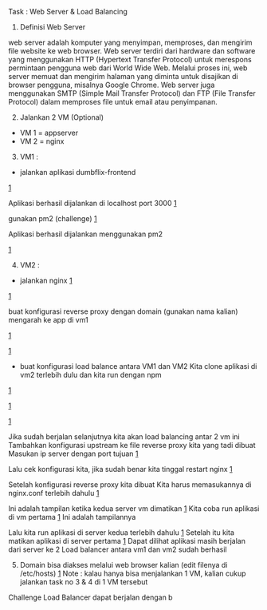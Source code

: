 Task : Web Server & Load Balancing

1. Definisi Web Server

web server adalah komputer yang menyimpan, memproses, dan mengirim file website ke
web browser. Web server terdiri dari hardware dan software yang menggunakan HTTP
(Hypertext Transfer Protocol) untuk merespons permintaan pengguna web dari World Wide
Web. Melalui proses ini, web server memuat dan mengirim halaman yang diminta untuk
disajikan di browser pengguna, misalnya Google Chrome. Web server juga menggunakan
SMTP (Simple Mail Transfer Protocol) dan FTP (File Transfer Protocol) dalam memproses
file untuk email atau penyimpanan.

2. Jalankan 2 VM (Optional)
- VM 1 = appserver
- VM 2 = nginx


3. VM1 :
- jalankan aplikasi dumbflix-frontend
 
[1](https://github.com/johndy2742/dumbways-devops15-Johndy-Panca/blob/54a4c3b5d717610b7d7c4d3d37d74ee282a1fc95/tugas%206/images/image-000.png)


Aplikasi berhasil dijalankan di localhost port 3000
[1](https://github.com/johndy2742/dumbways-devops15-Johndy-Panca/blob/54a4c3b5d717610b7d7c4d3d37d74ee282a1fc95/tugas%206/images/image-001.png)

gunakan pm2 (challenge)
[1](https://github.com/johndy2742/dumbways-devops15-Johndy-Panca/blob/54a4c3b5d717610b7d7c4d3d37d74ee282a1fc95/tugas%206/images/image-002.png)

Aplikasi berhasil dijalankan menggunakan pm2

[1](https://github.com/johndy2742/dumbways-devops15-Johndy-Panca/blob/54a4c3b5d717610b7d7c4d3d37d74ee282a1fc95/tugas%206/images/image-003.png)

4. VM2 :
- jalankan nginx
[1](https://github.com/johndy2742/dumbways-devops15-Johndy-Panca/blob/54a4c3b5d717610b7d7c4d3d37d74ee282a1fc95/tugas%206/images/image-004.png)

[1](https://github.com/johndy2742/dumbways-devops15-Johndy-Panca/blob/54a4c3b5d717610b7d7c4d3d37d74ee282a1fc95/tugas%206/images/image-005.png)

buat konfigurasi reverse proxy dengan domain (gunakan nama kalian) mengarah ke app di vm1

[1](https://github.com/johndy2742/dumbways-devops15-Johndy-Panca/blob/54a4c3b5d717610b7d7c4d3d37d74ee282a1fc95/tugas%206/images/image-006.png)

[1](https://github.com/johndy2742/dumbways-devops15-Johndy-Panca/blob/54a4c3b5d717610b7d7c4d3d37d74ee282a1fc95/tugas%206/images/image-007.png)


- buat konfigurasi load balance antara VM1 dan VM2
Kita clone aplikasi di vm2 terlebih dulu dan kita run dengan npm

[1](https://github.com/johndy2742/dumbways-devops15-Johndy-Panca/blob/54a4c3b5d717610b7d7c4d3d37d74ee282a1fc95/tugas%206/images/image-008.png)

[1](https://github.com/johndy2742/dumbways-devops15-Johndy-Panca/blob/54a4c3b5d717610b7d7c4d3d37d74ee282a1fc95/tugas%206/images/image-009.png)

[1](https://github.com/johndy2742/dumbways-devops15-Johndy-Panca/blob/54a4c3b5d717610b7d7c4d3d37d74ee282a1fc95/tugas%206/images/image-010.png)


Jika sudah berjalan selanjutnya kita akan load balancing antar 2 vm ini
Tambahkan konfigurasi upstream ke file reverse proxy kita yang tadi dibuat
Masukan ip server dengan port tujuan
[1](https://github.com/johndy2742/dumbways-devops15-Johndy-Panca/blob/54a4c3b5d717610b7d7c4d3d37d74ee282a1fc95/tugas%206/images/image-011.png)

Lalu cek konfigurasi kita, jika sudah benar kita tinggal restart nginx
[1](https://github.com/johndy2742/dumbways-devops15-Johndy-Panca/blob/54a4c3b5d717610b7d7c4d3d37d74ee282a1fc95/tugas%206/images/image-012.png)

Setelah konfigurasi reverse proxy kita dibuat
Kita harus memasukannya di nginx.conf terlebih dahulu
[1](https://github.com/johndy2742/dumbways-devops15-Johndy-Panca/blob/54a4c3b5d717610b7d7c4d3d37d74ee282a1fc95/tugas%206/images/image-013.png)

Ini adalah tampilan ketika kedua server vm dimatikan
[1](https://github.com/johndy2742/dumbways-devops15-Johndy-Panca/blob/54a4c3b5d717610b7d7c4d3d37d74ee282a1fc95/tugas%206/images/image-014.png)
Kita coba run aplikasi di vm pertama
[1](https://github.com/johndy2742/dumbways-devops15-Johndy-Panca/blob/54a4c3b5d717610b7d7c4d3d37d74ee282a1fc95/tugas%206/images/image-015.png)
Ini adalah tampilannya

Lalu kita run aplikasi di server kedua terlebih dahulu
[1](https://github.com/johndy2742/dumbways-devops15-Johndy-Panca/blob/54a4c3b5d717610b7d7c4d3d37d74ee282a1fc95/tugas%206/images/image-017.png)
Setelah itu kita matikan aplikasi di server pertama
[1](https://github.com/johndy2742/dumbways-devops15-Johndy-Panca/blob/54a4c3b5d717610b7d7c4d3d37d74ee282a1fc95/tugas%206/images/image-018.png)
Dapat dilihat aplikasi masih berjalan dari server ke 2
Load balancer antara vm1 dan vm2 sudah berhasil


5. Domain bisa diakses melalui web browser kalian (edit filenya di /etc/hosts)
[1](https://github.com/johndy2742/dumbways-devops15-Johndy-Panca/blob/54a4c3b5d717610b7d7c4d3d37d74ee282a1fc95/tugas%206/images/image-019.png)
Note : kalau hanya bisa menjalankan 1 VM, kalian cukup jalankan task no 3 & 4 di 1 VM
tersebut

Challenge
Load Balancer dapat berjalan dengan b
